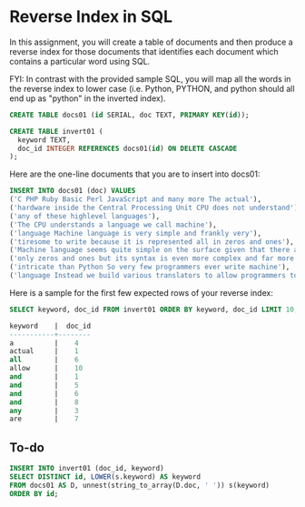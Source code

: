 # Reverse Index in SQL

In this assignment, you will create a table of documents and then produce a reverse index for those documents that identifies each document which contains a particular word using SQL.

FYI: In contrast with the provided sample SQL, you will map all the words in the reverse index to lower case (i.e. Python, PYTHON, and python should all end up as "python" in the inverted index).

```SQL
CREATE TABLE docs01 (id SERIAL, doc TEXT, PRIMARY KEY(id));

CREATE TABLE invert01 (
  keyword TEXT,
  doc_id INTEGER REFERENCES docs01(id) ON DELETE CASCADE
);
```

Here are the one-line documents that you are to insert into docs01:

```SQL
INSERT INTO docs01 (doc) VALUES
('C PHP Ruby Basic Perl JavaScript and many more The actual'),
('hardware inside the Central Processing Unit CPU does not understand'),
('any of these highlevel languages'),
('The CPU understands a language we call machine'),
('language Machine language is very simple and frankly very'),
('tiresome to write because it is represented all in zeros and ones'),
('Machine language seems quite simple on the surface given that there are'),
('only zeros and ones but its syntax is even more complex and far more'),
('intricate than Python So very few programmers ever write machine'),
('language Instead we build various translators to allow programmers to');
```

Here is a sample for the first few expected rows of your reverse index:

```SQL
SELECT keyword, doc_id FROM invert01 ORDER BY keyword, doc_id LIMIT 10;

keyword    |  doc_id
-----------+--------
a          |    4
actual     |    1
all        |    6
allow      |    10
and        |    1
and        |    5
and        |    6
and        |    8
any        |    3
are        |    7
```

## To-do

```SQL
INSERT INTO invert01 (doc_id, keyword)
SELECT DISTINCT id, LOWER(s.keyword) AS keyword
FROM docs01 AS D, unnest(string_to_array(D.doc, ' ')) s(keyword)
ORDER BY id;
```
